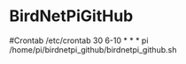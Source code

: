 # BirdNetPiGitHub

#Crontab /etc/crontab
30 6-10 * * * pi /home/pi/birdnetpi_github/birdnetpi_github.sh
